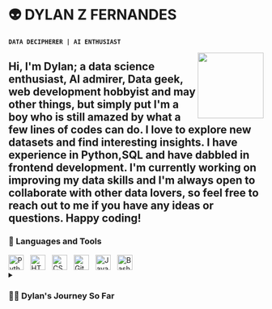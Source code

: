 # 👽 DYLAN Z FERNANDES

**`DATA DECIPHERER | AI ENTHUSIAST`**

<img align ="right" id = "landing" src ="https://media.giphy.com/media/LaVp0AyqR5bGsC5Cbm/giphy.gif" width="130" height="130" >

Hi, I'm Dylan; a data science enthusiast, AI admirer, Data geek, web development hobbyist and may other things, but simply put I'm a boy who is still amazed by what a few lines of codes can do. I love to explore new datasets and find interesting insights. I have experience in Python,SQL and have dabbled in frontend development. I'm currently working on improving my data skills and I'm always open to collaborate with other data lovers, so feel free to reach out to me if you have any ideas or questions. Happy coding!
---

### 🧰 Languages and Tools
<img align="left" alt="Python" width="30px" style="padding-right:10px;" src="https://cdn.jsdelivr.net/gh/devicons/devicon/icons/python/python-plain.svg" />
<img align="left" alt="HTML" width="30px" style="padding-right:10px;" src="https://cdn.jsdelivr.net/gh/devicons/devicon/icons/html5/html5-plain.svg" />
<img align="left" alt="CSS" width="30px" style="padding-right:10px;" src="https://cdn.jsdelivr.net/gh/devicons/devicon/icons/css3/css3-plain.svg" />

<img align="left" alt="Git" width="30px" style="padding-right:10px;" src="https://cdn.jsdelivr.net/gh/devicons/devicon/icons/git/git-original.svg" />
<img align="left" alt="Java" width="30px" style="padding-right:10px;" src="https://cdn.jsdelivr.net/gh/devicons/devicon/icons/java/java-original.svg"/>
<img align="left" alt="Bash" width="30px" style="padding-right:10px;" src="https://cdn.jsdelivr.net/gh/devicons/devicon/icons/bash/bash-original.svg" />


&nbsp;
<details>
  <summary><h3>👨‍💻 Dylan's Journey So Far </h3></summary>
